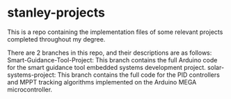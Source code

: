# stanley-projects
This is a repo containing the implementation files of some relevant projects completed throughout my degree.

There are 2 branches in this repo, and their descriptions are as follows:
Smart-Guidance-Tool-Project: This branch contains the full Arduino code for the smart guidance tool embedded systems development project.
solar-systems-project: This branch contains the full code for the PID controllers and MPPT tracking algorithms implemented on the Arduino MEGA microcontroller.
